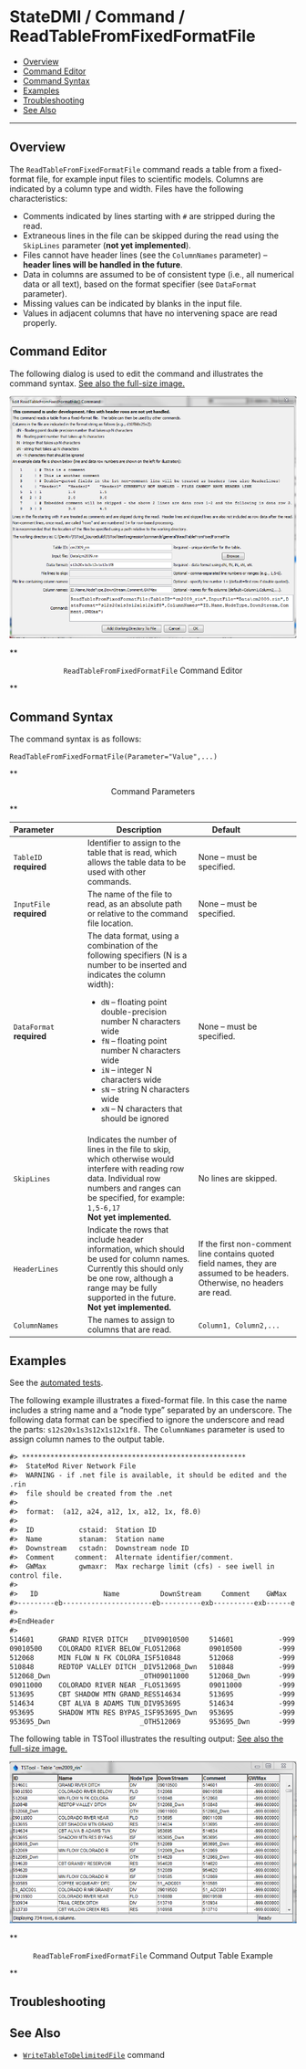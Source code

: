 # StateDMI / Command / ReadTableFromFixedFormatFile #

* [Overview](#overview)
* [Command Editor](#command-editor)
* [Command Syntax](#command-syntax)
* [Examples](#examples)
* [Troubleshooting](#troubleshooting)
* [See Also](#see-also)

-------------------------

## Overview ##

The `ReadTableFromFixedFormatFile` command reads a table from a fixed-format file,
for example input files to scientific models.
Columns are indicated by a column type and width.  Files have the following characteristics:

* Comments indicated by lines starting with `#` are stripped during the read.
* Extraneous lines in the file can be skipped during the read using the `SkipLines` parameter (**not yet implemented**).
* Files cannot have header lines (see the `ColumnNames` parameter) – **header lines will be handled in the future**.
* Data in columns are assumed to be of consistent type (i.e., all numerical data or all text), based on the format specifier (see `DataFormat` parameter).
* Missing values can be indicated by blanks in the input file.
* Values in adjacent columns that have no intervening space are read properly.

## Command Editor ##

The following dialog is used to edit the command and illustrates the command syntax.
<a href="../ReadTableFromFixedFormatFile.png">See also the full-size image.</a>

![ReadTableFromFixedFormatFile](ReadTableFromFixedFormatFile.png)

**<p style="text-align: center;">
`ReadTableFromFixedFormatFile` Command Editor
</p>**

## Command Syntax ##

The command syntax is as follows:

```text
ReadTableFromFixedFormatFile(Parameter="Value",...)
```
**<p style="text-align: center;">
Command Parameters
</p>**

| **Parameter**&nbsp;&nbsp;&nbsp;&nbsp;&nbsp;&nbsp;&nbsp;&nbsp;&nbsp;&nbsp;&nbsp;&nbsp; | **Description** | **Default**&nbsp;&nbsp;&nbsp;&nbsp;&nbsp;&nbsp;&nbsp;&nbsp;&nbsp;&nbsp;&nbsp;&nbsp;&nbsp;&nbsp;&nbsp;&nbsp;&nbsp;&nbsp; |
| --------------|-----------------|----------------- |
|`TableID`<br>**required**|Identifier to assign to the table that is read, which allows the table data to be used with other commands.|None – must be specified.|
|`InputFile`<br>**required**|The name of the file to read, as an absolute path or relative to the command file location.|None – must be specified.|
|`DataFormat`<br>**required**|The data format, using a combination of the following specifiers (N is a number to be inserted and indicates the column width):<ul><li>`dN` – floating point double-precision number N characters wide</li><li>`fN` – floating point number N characters wide</li><li>`iN` – integer N characters wide</li><li>`sN` – string N characters wide</li><li>`xN` – N characters that should be ignored|None – must be specified.|
|`SkipLines`|Indicates the number of lines in the file to skip, which otherwise would interfere with reading row data.  Individual row numbers and ranges can be specified, for example:  `1,5-6,17`<br>**Not yet implemented.**|No lines are skipped.|
|`HeaderLines`|Indicate the rows that include header information, which should be used for column names.  Currently this should only be one row, although a range may be fully supported in the future. **Not yet implemented.**|If the first non-comment line contains quoted field names, they are assumed to be headers.  Otherwise, no headers are read.|
|`ColumnNames`|The names to assign to columns that are read.|`Column1, Column2,...`|

## Examples ##

See the [automated tests](https://github.com/OpenWaterFoundation/cdss-app-statedmi-main/tree/master/test/regression/commands/ReadTableFromFixedFormatFile).

The following example illustrates a fixed-format file.
In this case the name includes a string name and a “node type” separated by an underscore.
The following data format can be specified to ignore the underscore and read the parts:  `s12s20x1s3s12x1s12x1f8.`
The `ColumnNames` parameter is used to assign column names to the output table.

```
#> *******************************************************
#>  StateMod River Network File
#>  WARNING - if .net file is available, it should be edited and the .rin
#>  file should be created from the .net
#>
#>  format:  (a12, a24, a12, 1x, a12, 1x, f8.0)
#>
#>  ID           cstaid:  Station ID
#>  Name         stanam:  Station name
#>  Downstream   cstadn:  Downstream node ID
#>  Comment     comment:  Alternate identifier/comment.
#>  GWMax        gwmaxr:  Max recharge limit (cfs) - see iwell in control file.
#>
#>   ID                Name          DownStream     Comment    GWMax
#>---------eb----------------------eb----------exb----------exb------e
#>
#>EndHeader
#>
514601      GRAND RIVER DITCH   _DIV09010500     514601           -999
09010500    COLORADO RIVER BELOW_FLO512068       09010500         -999
512068      MIN FLOW N FK COLORA_ISF510848       512068           -999
510848      REDTOP VALLEY DITCH _DIV512068_Dwn   510848           -999
512068_Dwn                      _OTH09011000     512068_Dwn       -999
09011000    COLORADO RIVER NEAR _FLO513695       09011000         -999
513695      CBT SHADOW MTN GRAND_RES514634       513695           -999
514634      CBT ALVA B ADAMS TUN_DIV953695       514634           -999
953695      SHADOW MTN RES BYPAS_ISF953695_Dwn   953695           -999
953695_Dwn                      _OTH512069       953695_Dwn       -999
```

The following table in TSTool illustrates the resulting output:
<a href="../ReadTableFromFixedFormatFile_Output.png">See also the full-size image.</a>

![ReadTableFromFixedFormatFile Output](ReadTableFromFixedFormatFile_Output.png)

**<p style="text-align: center;">
`ReadTableFromFixedFormatFile` Command Output Table Example
</p>**

## Troubleshooting ##

## See Also ##

* [`WriteTableToDelimitedFile`](../WriteTableToDelimitedFile/WriteTableToDelimitedFile) command
